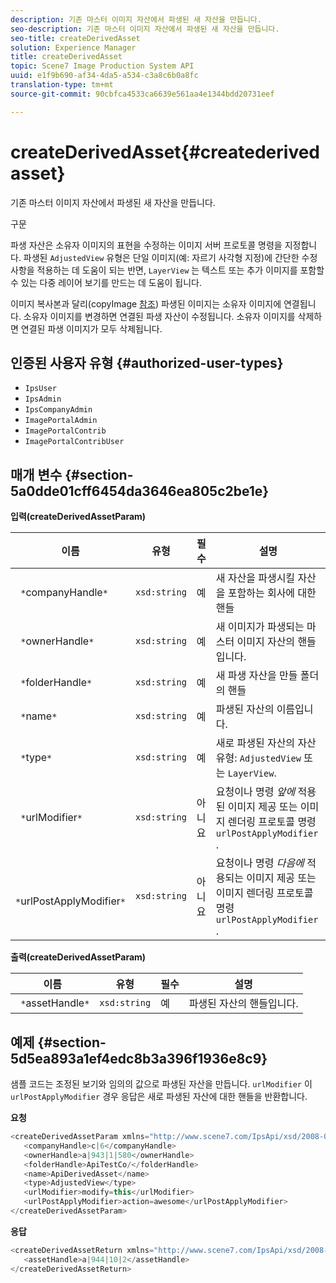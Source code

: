 ```yaml
---
description: 기존 마스터 이미지 자산에서 파생된 새 자산을 만듭니다.
seo-description: 기존 마스터 이미지 자산에서 파생된 새 자산을 만듭니다.
seo-title: createDerivedAsset
solution: Experience Manager
title: createDerivedAsset
topic: Scene7 Image Production System API
uuid: e1f9b690-af34-4da5-a534-c3a8c6b0a8fc
translation-type: tm+mt
source-git-commit: 90cbfca4533ca6639e561aa4e1344bdd20731eef

---
```



# createDerivedAsset{#createderivedasset}

기존 마스터 이미지 자산에서 파생된 새 자산을 만듭니다.

구문

<!--<a id="section_FE43FF204ED644C2AC901AF45982E942"></a>-->

파생 자산은 소유자 이미지의 표현을 수정하는 이미지 서버 프로토콜 명령을 지정합니다. 파생된 `AdjustedView` 유형은 단일 이미지(예: 자르기 사각형 지정)에 간단한 수정 사항을 적용하는 데 도움이 되는 반면, `LayerView` 는 텍스트 또는 추가 이미지를 포함할 수 있는 다중 레이어 보기를 만드는 데 도움이 됩니다.

이미지 복사본과 달리(copyImage [참조](../../../operations/c-operations-intro/c-methods/r-copy-image.md#reference-0785131e690b4ad08be69172023f35d0)) 파생된 이미지는 소유자 이미지에 연결됩니다. 소유자 이미지를 변경하면 연결된 파생 자산이 수정됩니다. 소유자 이미지를 삭제하면 연결된 파생 이미지가 모두 삭제됩니다.

## 인증된 사용자 유형 {#authorized-user-types}

* `IpsUser`
* `IpsAdmin`
* `IpsCompanyAdmin`
* `ImagePortalAdmin`
* `ImagePortalContrib`
* `ImagePortalContribUser`

## 매개 변수 {#section-5a0dde01cff6454da3646ea805c2be1e}

**입력(createDerivedAssetParam)**

| 이름 | 유형 | 필수 | 설명 |
|---|---|---|---|
| ` *`companyHandle`*` | `xsd:string` | 예 | 새 자산을 파생시킬 자산을 포함하는 회사에 대한 핸들 |
| ` *`ownerHandle`*` | `xsd:string` | 예 | 새 이미지가 파생되는 마스터 이미지 자산의 핸들입니다. |
| ` *`folderHandle`*` | `xsd:string` | 예 | 새 파생 자산을 만들 폴더의 핸들 |
| ` *`name`*` | `xsd:string` | 예 | 파생된 자산의 이름입니다. |
| ` *`type`*` | `xsd:string` | 예 | 새로 파생된 자산의 자산 유형: `AdjustedView` 또는 `LayerView`. |
| ` *`urlModifier`*` | `xsd:string` | 아니요 | 요청이나 명령 *앞에* 적용된 이미지 제공 또는 이미지 렌더링 프로토콜 명령 `urlPostApplyModifier` . |
| ` *`urlPostApplyModifier`*` | `xsd:string` | 아니요 | 요청이나 명령 *다음에* 적용되는 이미지 제공 또는 이미지 렌더링 프로토콜 명령 `urlPostApplyModifier` . |

**출력(createDerivedAssetParam)**

| 이름 | 유형 | 필수 | 설명 |
|---|---|---|---|
| ` *`assetHandle`*` | `xsd:string` | 예 | 파생된 자산의 핸들입니다. |

## 예제 {#section-5d5ea893a1ef4edc8b3a396f1936e8c9}

샘플 코드는 조정된 보기와 임의의 값으로 파생된 자산을 만듭니다. `urlModifier` 이 `urlPostApplyModifier` 경우 응답은 새로 파생된 자산에 대한 핸들을 반환합니다.

**요청**

```java
<createDerivedAssetParam xmlns="http://www.scene7.com/IpsApi/xsd/2008-01-15">
   <companyHandle>c|6</companyHandle>
   <ownerHandle>a|943|1|580</ownerHandle>
   <folderHandle>ApiTestCo/</folderHandle>
   <name>ApiDerivedAsset</name>
   <type>AdjustedView</type>
   <urlModifier>modify=this</urlModifier>
   <urlPostApplyModifier>action=awesome</urlPostApplyModifier>
</createDerivedAssetParam>
```

**응답**

```java
<createDerivedAssetReturn xmlns="http://www.scene7.com/IpsApi/xsd/2008-01-15">
   <assetHandle>a|944|10|2</assetHandle>
</createDerivedAssetReturn>
```

